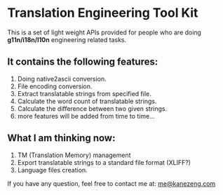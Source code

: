 # Translation Engineering Tool Kit

This is a set of light weight APIs provided for people who are doing **g11n/i18n/l10n** engineering related tasks.

## It contains the following features: 

1. Doing native2ascii conversion.
2. File encoding conversion.
3. Extract translatable strings from specified file.
4. Calculate the word count of translatable strings.
5. Calculate the difference between two given strings.
6. more features will be added from time to time...

## What I am thinking now:

1. TM (Translation Memory) management
2. Export translatable strings to a standard file format (XLIFF?)
3. Language files creation.

If you have any question, feel free to contact me at: <me@kanezeng.com>